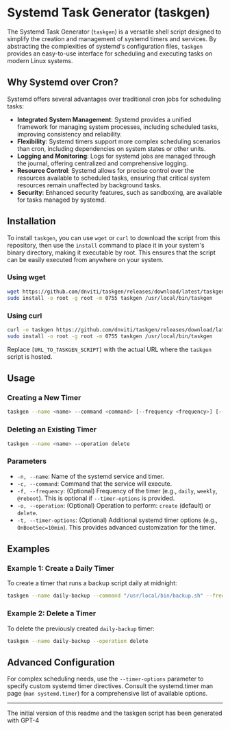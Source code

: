 # Systemd Task Generator (taskgen)

The Systemd Task Generator (`taskgen`) is a versatile shell script designed to simplify the creation and management of systemd timers and services. By abstracting the complexities of systemd's configuration files, `taskgen` provides an easy-to-use interface for scheduling and executing tasks on modern Linux systems.

## Why Systemd over Cron?

Systemd offers several advantages over traditional cron jobs for scheduling tasks:

- **Integrated System Management**: Systemd provides a unified framework for managing system processes, including scheduled tasks, improving consistency and reliability.
- **Flexibility**: Systemd timers support more complex scheduling scenarios than cron, including dependencies on system states or other units.
- **Logging and Monitoring**: Logs for systemd jobs are managed through the journal, offering centralized and comprehensive logging.
- **Resource Control**: Systemd allows for precise control over the resources available to scheduled tasks, ensuring that critical system resources remain unaffected by background tasks.
- **Security**: Enhanced security features, such as sandboxing, are available for tasks managed by systemd.

## Installation

To install `taskgen`, you can use `wget` or `curl` to download the script from this repository, then use the `install` command to place it in your system's binary directory, making it executable by root. This ensures that the script can be easily executed from anywhere on your system.

### Using wget

```bash
wget https://github.com/dnviti/taskgen/releases/download/latest/taskgen -O taskgen
sudo install -o root -g root -m 0755 taskgen /usr/local/bin/taskgen
```

### Using curl

```bash
curl -o taskgen https://github.com/dnviti/taskgen/releases/download/latest/taskgen
sudo install -o root -g root -m 0755 taskgen /usr/local/bin/taskgen
```

Replace `[URL_TO_TASKGEN_SCRIPT]` with the actual URL where the `taskgen` script is hosted.

## Usage

### Creating a New Timer

```bash
taskgen --name <name> --command <command> [--frequency <frequency>] [--timer-options <options>] [--operation create]
```

### Deleting an Existing Timer

```bash
taskgen --name <name> --operation delete
```

### Parameters

- `-n, --name`: Name of the systemd service and timer.
- `-c, --command`: Command that the service will execute.
- `-f, --frequency`: (Optional) Frequency of the timer (e.g., `daily`, `weekly`, `@reboot`). This is optional if `--timer-options` is provided.
- `-o, --operation`: (Optional) Operation to perform: `create` (default) or `delete`.
- `-t, --timer-options`: (Optional) Additional systemd timer options (e.g., `OnBootSec=10min`). This provides advanced customization for the timer.

## Examples

### Example 1: Create a Daily Timer

To create a timer that runs a backup script daily at midnight:

```bash
taskgen --name daily-backup --command "/usr/local/bin/backup.sh" --frequency daily
```

### Example 2: Delete a Timer

To delete the previously created `daily-backup` timer:

```bash
taskgen --name daily-backup --operation delete
```

## Advanced Configuration

For complex scheduling needs, use the `--timer-options` parameter to specify custom systemd timer directives. Consult the systemd.timer man page (`man systemd.timer`) for a comprehensive list of available options.

---

The initial version of this readme and the taskgen script has been generated with GPT-4
